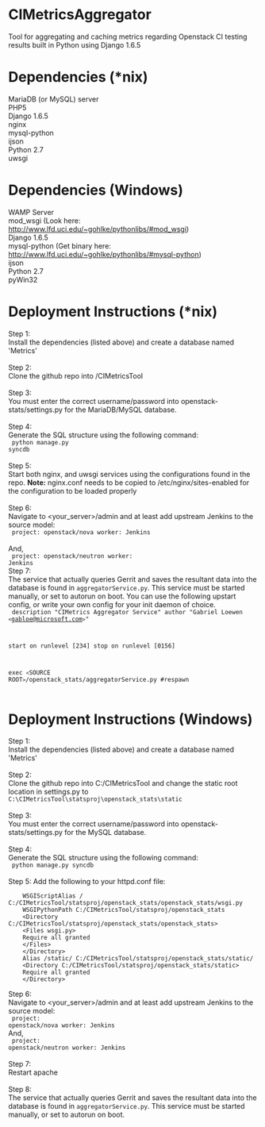 CIMetricsAggregator
===================

Tool for aggregating and caching metrics regarding Openstack CI testing results built in Python using Django 1.6.5

Dependencies (*nix)
============
MariaDB (or MySQL) server<br />
PHP5<br />
Django 1.6.5<br />
nginx<br />
mysql-python<br />
ijson<br />
Python 2.7<br />
uwsgi

Dependencies (Windows)
============
WAMP Server<br />
mod_wsgi (Look here: http://www.lfd.uci.edu/~gohlke/pythonlibs/#mod_wsgi)<br />
Django 1.6.5<br />
mysql-python (Get binary here: http://www.lfd.uci.edu/~gohlke/pythonlibs/#mysql-python)<br />
ijson<br />
Python 2.7<br />
pyWin32

Deployment Instructions (*nix)
=======================
Step 1:<br />
Install the dependencies (listed above) and create a database named 'Metrics'<br /><br />
Step 2:<br />
Clone the github repo into /CIMetricsTool <br /><br />
Step 3:<br />
You must enter the correct username/password into openstack-stats/settings.py for the MariaDB/MySQL database.<br /><br />
Step 4:<br />
Generate the SQL structure using the following command:</br>
<code>
    python manage.py syncdb
</code><br /><br />
Step 5:<br />
Start both nginx, and uwsgi services using the configurations found in the repo.  <b>Note:</b> nginx.conf needs to be copied to /etc/nginx/sites-enabled for the configuration to be loaded properly<br /><br />
Step 6:<br />
Navigate to <your_server>/admin and at least add upstream Jenkins to the source model:<br />
<code>
    project: openstack/nova
    worker: Jenkins
</code><br />
And,<br />
<code>
    project: openstack/neutron
    worker: Jenkins
</code>
<br />
Step 7:<br />
The service that actually queries Gerrit and saves the resultant data into the database is found in <code>aggregatorService.py</code>.  This service must be started manually, or set to autorun on boot.  You can use the following upstart config, or write your own config for your init daemon of choice.<br />
<code>
description "CIMetrics Aggregator Service"
author "Gabriel Loewen `<`gabloe@microsoft.com`>`"

start on runlevel [234]
stop on runlevel [0156]

exec `<`SOURCE ROOT`>`/openstack_stats/aggregatorService.py
#respawn
</code>
<br />

Deployment Instructions (Windows)
=================================
Step 1:<br />
Install the dependencies (listed above) and create a database named 'Metrics'<br /><br />
Step 2:<br />
Clone the github repo into C:/CIMetricsTool and change the static root location in settings.py to <code>C:\CIMetricsTool\statsproj\openstack_stats\static</code><br /><br />
Step 3:<br />
You must enter the correct username/password into openstack-stats/settings.py for the MySQL database.<br /><br />
Step 4:<br />
Generate the SQL structure using the following command:</br>
<code>
    python manage.py syncdb
</code><br /><br />
Step 5:
Add the following to your httpd.conf file:<br />
```
    WSGIScriptAlias / C:/CIMetricsTool/statsproj/openstack_stats/openstack_stats/wsgi.py
    WSGIPythonPath C:/CIMetricsTool/statsproj/openstack_stats
    <Directory C:/CIMetricsTool/statsproj/openstack_stats/openstack_stats>
    <Files wsgi.py>
    Require all granted
    </Files>
    </Directory>
    Alias /static/ C:/CIMetricsTool/statsproj/openstack_stats/static/
    <Directory C:/CIMetricsTool/statsproj/openstack_stats/static>
    Require all granted
    </Directory>
```
Step 6:<br />
Navigate to <your_server>/admin and at least add upstream Jenkins to the source model:<br />
<code>
    project: openstack/nova
    worker: Jenkins
</code>
<br />
And,<br />
<code>
    project: openstack/neutron
    worker: Jenkins
</code>
<br /><br />
Step 7:<br />
Restart apache<br /><br />
Step 8:<br />
The service that actually queries Gerrit and saves the resultant data into the database is found in <code>aggregatorService.py</code>.  This service must be started manually, or set to autorun on boot.<br /><br />
